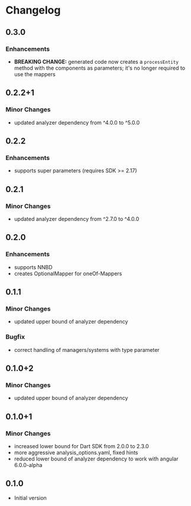 # Changelog

## 0.3.0
### Enhancements
- **BREAKING CHANGE:** generated code now creates a `processEntity` method with the
  components as parameters; it's no longer required to use the mappers

## 0.2.2+1
### Minor Changes
- updated analyzer dependency from ^4.0.0 to ^5.0.0

## 0.2.2
### Enhancements
- supports super parameters (requires SDK >= 2.17)

## 0.2.1
### Minor Changes
- updated analyzer dependency from ^2.7.0 to ^4.0.0 

## 0.2.0
### Enhancements
- supports NNBD
- creates OptionalMapper for oneOf-Mappers 

## 0.1.1
### Minor Changes
- updated upper bound of analyzer dependency
### Bugfix
- correct handling of managers/systems with type parameter

## 0.1.0+2
### Minor Changes
- updated upper bound of analyzer dependency

## 0.1.0+1
### Minor Changes
- increased lower bound for Dart SDK from 2.0.0 to 2.3.0
- more aggressive analysis_options.yaml, fixed hints 
- reduced lower bound of analyzer dependency to work with angular 6.0.0-alpha

## 0.1.0

- Initial version
